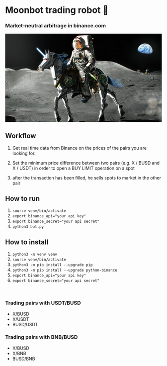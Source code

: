 # Moonbot trading robot 🤖 
### Market-neutral arbitrage in binance.com 

![](docs/moonbot.jpeg)


## Workflow
1. Get real time data from Binance on the prices of the pairs you are looking for.

2. Set the minimum price difference between two pairs (e.g. X / BUSD and X / USDT) in order to open a BUY LIMIT operation on a spot

3. after the transaction has been filled, he sells spots to market in the other pair

## How to run 
1. ```source venv/bin/activate```
2. ```export binance_api="your api key"```
3. ```export binance_secret="your api secret"```
4. ```python3 bot.py```


## How to install
1. ```python3 -m venv venv```
2. ```source venv/bin/activate```
3. ```python3 -m pip install --upgrade pip```
4. ```python3 -m pip install --upgrade python-binance```
5. ```export binance_api="your api key"```
5. ```export binance_secret="your api secret"```

<br>

### Trading pairs with USDT/BUSD 
- X/BUSD
- X/USDT
- BUSD/USDT

### Trading pairs with BNB/BUSD
- X/BUSD
- X/BNB
- BUSD/BNB


